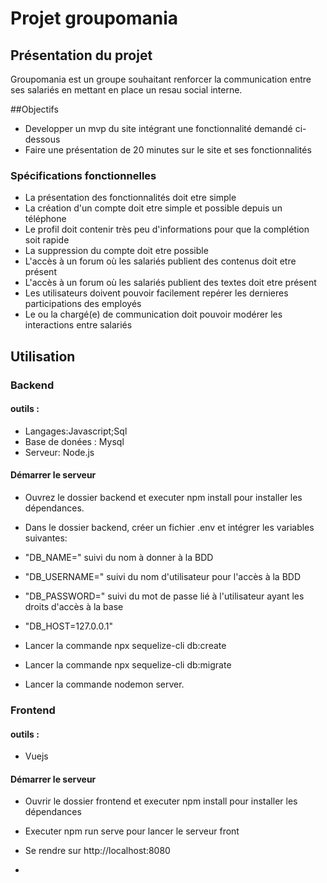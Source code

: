 # Projet groupomania

## Présentation du projet

Groupomania est un groupe souhaitant renforcer la communication entre ses salariés en mettant en place un resau social interne.

##Objectifs

* Developper un mvp du site intégrant une fonctionnalité demandé ci-dessous
* Faire une présentation de 20 minutes sur le site et ses fonctionnalités

### Spécifications fonctionnelles

* La présentation des fonctionnalités doit etre simple
* La création d'un compte doit etre simple et possible depuis un téléphone 
* Le profil doit contenir très peu d'informations pour que la complétion soit rapide 
* La suppression du compte doit etre possible 
* L'accès à un forum où les salariés publient des contenus doit etre présent
* L'accès à un forum où les salariés publient des textes doit etre présent
* Les utilisateurs doivent pouvoir facilement repérer les dernieres participations des employés
* Le ou la chargé(e) de communication  doit pouvoir modérer les interactions entre salariés

## Utilisation

### Backend

#### outils :
* Langages:Javascript;Sql
* Base de donées : Mysql
* Serveur: Node.js

#### Démarrer le serveur 

* Ouvrez le dossier backend et executer npm install pour installer les dépendances.
* Dans le dossier backend, créer un fichier .env et intégrer les variables suivantes:
* "DB_NAME=" suivi du nom à donner à la BDD
* "DB_USERNAME=" suivi du nom d'utilisateur pour l'accès à la BDD
* "DB_PASSWORD=" suivi du mot de passe lié à l'utilisateur ayant les droits d'accès à la base
* "DB_HOST=127.0.0.1"

* Lancer la commande npx sequelize-cli db:create
* Lancer la commande npx sequelize-cli db:migrate
* Lancer la commande nodemon server.

### Frontend

#### outils :

* Vuejs


#### Démarrer le serveur

* Ouvrir le dossier frontend  et executer npm install pour installer les dépendances 
* Executer npm run serve pour lancer le serveur front
* Se rendre sur http://localhost:8080


* 
